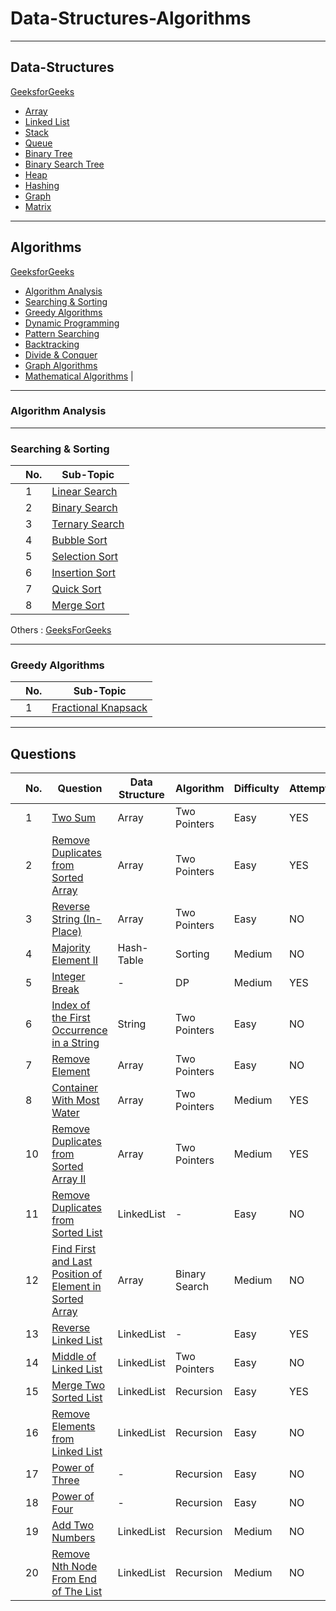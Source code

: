 # Data-Structures-Algorithms

***

## Data-Structures
[GeeksforGeeks](https://www.geeksforgeeks.org/data-structures/)

- [Array](#array)
- [Linked List](#linked-list)
- [Stack](#stack)
- [Queue](#queue)
- [Binary Tree](#binary-tree)
- [Binary Search Tree](#binary-search-tree)
- [Heap](#heap)
- [Hashing](#hashing)
- [Graph](#graph)
- [Matrix](#matrix)


***

## Algorithms
[GeeksforGeeks](https://www.geeksforgeeks.org/fundamentals-of-algorithms/)  

- [Algorithm Analysis](#algorithm-analysis)  
- [Searching & Sorting](#searching--sorting)   
- [Greedy Algorithms](#greedy-algorithms)  
- [Dynamic Programming](#dynamic-programming)   
- [Pattern Searching](#pattern-searching)   
- [Backtracking](#backtracking) 
- [Divide & Conquer](#divide--conquer) 
- [Graph Algorithms](#graph-algorithms)  
- [Mathematical Algorithms](#mathematical-algorithms) |

---

### Algorithm Analysis

---

### Searching & Sorting
| | No. | Sub-Topic |
|-|----|-----|
| | 1 | [Linear Search](https://www.geeksforgeeks.org/linear-search/)
| | 2 | [Binary Search](https://www.geeksforgeeks.org/binary-search/)
| | 3 | [Ternary Search](https://www.geeksforgeeks.org/ternary-search/)
| | 4 | [Bubble Sort](http://www.geeksforgeeks.org/bubble-sort/)
| | 5 | [Selection Sort](http://www.geeksforgeeks.org/selection-sort/)
| | 6 | [Insertion Sort](http://www.geeksforgeeks.org/insertion-sort/)
| | 7 | [Quick Sort](http://www.geeksforgeeks.org/quick-sort/)
| | 8 | [Merge Sort](http://www.geeksforgeeks.org/merge-sort/)

Others : [GeeksForGeeks](https://www.geeksforgeeks.org/sorting-algorithms/)

---
### Greedy Algorithms
| | No. | Sub-Topic | 
|-|----|-----|
| | 1 | [Fractional Knapsack](https://www.geeksforgeeks.org/fractional-knapsack-problem/)

***

## Questions 

| | No. | Question | Data Structure| Algorithm | Difficulty | Attempt | Date |
|-|-----|-----------------|-------|-----------|-----|------|-------|
| |  1  | [Two Sum](https://leetcode.com/submissions/) | Array | Two Pointers | Easy | YES | 2023-10-04 |
| |  2  | [Remove Duplicates from Sorted Array](https://leetcode.com/problems/remove-duplicates-from-sorted-array/) | Array | Two Pointers | Easy | YES | 2023-10-4 |
| |  3  | [Reverse String (In-Place)](https://leetcode.com/problems/reverse-string/) | Array | Two Pointers | Easy | NO | 2023-10-4 |
| |  4  | [Majority Element II](https://leetcode.com/problems/majority-element-ii/) | Hash-Table | Sorting | Medium | NO | 2023-10-06 |
| |  5  | [Integer Break](https://leetcode.com/problems/integer-break/) | - | DP | Medium | YES | 2023-10-07 |
| |  6  | [Index of the First Occurrence in a String](https://leetcode.com/problems/find-the-index-of-the-first-occurrence-in-a-string/) | String | Two Pointers | Easy | NO | 2023-10-07 |
| |  7  | [Remove Element](https://leetcode.com/problems/remove-element/) | Array | Two Pointers | Easy | NO | 2023-10-07 |
| |  8  | [Container With Most Water](https://leetcode.com/problems/container-with-most-water/) | Array | Two Pointers | Medium | YES | 2023-10-08 | 
| | 10  | [Remove Duplicates from Sorted Array II](https://leetcode.com/problems/remove-duplicates-from-sorted-array-ii/) | Array | Two Pointers | Medium | YES | 2023-10-08 | 
| | 11  | [Remove Duplicates from Sorted List](https://leetcode.com/problems/remove-duplicates-from-sorted-list/) | LinkedList | - | Easy | NO | 2023-10-09 |
| | 12  | [Find First and Last Position of Element in Sorted Array](https://leetcode.com/problems/find-first-and-last-position-of-element-in-sorted-array/) | Array | Binary Search | Medium | NO | 2023-10-09 |
| | 13  | [Reverse Linked List](https://leetcode.com/problems/reverse-linked-list/) | LinkedList | - | Easy | YES | 2023-10-10 |
| | 14  | [Middle of Linked List](https://leetcode.com/problems/middle-of-the-linked-list/) | LinkedList | Two Pointers | Easy | NO | 2023-10-11 |
| | 15  | [Merge Two Sorted List](https://leetcode.com/problems/merge-two-sorted-lists/) | LinkedList | Recursion | Easy | YES | 2023-10-12 |
| | 16  | [Remove Elements from Linked List](https://leetcode.com/problems/remove-linked-list-elements/) | LinkedList | Recursion | Easy | NO | 2023-10-12 |
| | 17  | [Power of Three](https://leetcode.com/problems/power-of-three/) | - | Recursion | Easy | NO | 2023-10-12 |
| | 18  | [Power of Four](https://leetcode.com/problems/power-of-four/) | - | Recursion | Easy | NO | 2023-10-12 |
| | 19  | [Add Two Numbers](https://leetcode.com/problems/add-two-numbers/) | LinkedList | Recursion | Medium | NO | 2023-10-13 |
| | 20  | [Remove Nth Node From End of The List](https://leetcode.com/problems/remove-nth-node-from-end-of-list/) | LinkedList | Recursion | Medium | NO | 2023-10-13 |
